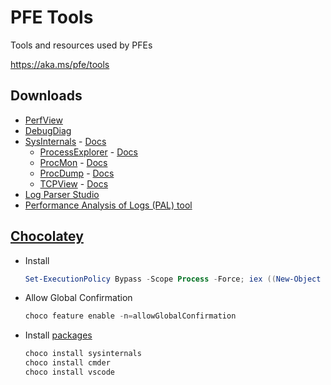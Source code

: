 # PFE Tools

Tools and resources used by PFEs

<https://aka.ms/pfe/tools>

## Downloads

* [PerfView](https://github.com/microsoft/perfview/releases)
* [DebugDiag](https://www.microsoft.com/en-us/download/details.aspx?id=49924)
* [SysInternals](https://download.sysinternals.com/files/SysinternalsSuite.zip) - [Docs](https://docs.microsoft.com/en-us/sysinternals/)
  * [ProcessExplorer](https://download.sysinternals.com/files/ProcessExplorer.zip) - [Docs](https://docs.microsoft.com/en-us/sysinternals/downloads/process-explorer)
  * [ProcMon](https://download.sysinternals.com/files/ProcMon.zip) - [Docs](https://docs.microsoft.com/en-us/sysinternals/downloads/procmon)
  * [ProcDump](https://download.sysinternals.com/files/ProcDump.zip) - [Docs](https://docs.microsoft.com/en-us/sysinternals/downloads/procdump)
  * [TCPView](https://download.sysinternals.com/files/TCPView.zip) - [Docs](https://docs.microsoft.com/en-us/sysinternals/downloads/tcpview)
* [Log Parser Studio](https://gallery.technet.microsoft.com/Log-Parser-Studio-cd458765)
* [Performance Analysis of Logs (PAL) tool](https://github.com/clinthuffman/PAL/releases)

## [Chocolatey](https://chocolatey.org/)

* Install

    ```powershell
    Set-ExecutionPolicy Bypass -Scope Process -Force; iex ((New-Object System.Net.WebClient).DownloadString('https://chocolatey.org/install.ps1'))
    ```

* Allow Global Confirmation

    ```powershell
    choco feature enable -n=allowGlobalConfirmation
    ```

* Install [packages](https://chocolatey.org/packages)

    ```powershell
    choco install sysinternals
    choco install cmder
    choco install vscode
    ```
